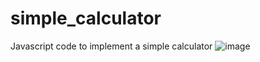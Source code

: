 # simple_calculator
Javascript code to implement a simple calculator
![image](https://github.com/user-attachments/assets/2fff4509-4e5a-4463-b75d-9a899fd11d78)
